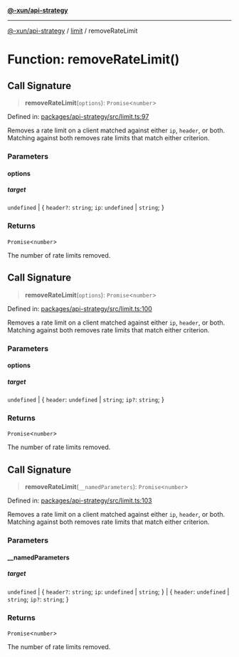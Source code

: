 [**@-xun/api-strategy**](../../README.md)

***

[@-xun/api-strategy](../../README.md) / [limit](../README.md) / removeRateLimit

# Function: removeRateLimit()

## Call Signature

> **removeRateLimit**(`options`): `Promise`\<`number`\>

Defined in: [packages/api-strategy/src/limit.ts:97](https://github.com/Xunnamius/api-utils/blob/4b9cf49c1b8ec6d8960c6a16e9e497be226b121a/packages/api-strategy/src/limit.ts#L97)

Removes a rate limit on a client matched against either `ip`, `header`, or
both. Matching against both removes rate limits that match either criterion.

### Parameters

#### options

##### target

`undefined` \| \{ `header?`: `string`; `ip`: `undefined` \| `string`; \}

### Returns

`Promise`\<`number`\>

The number of rate limits removed.

## Call Signature

> **removeRateLimit**(`options`): `Promise`\<`number`\>

Defined in: [packages/api-strategy/src/limit.ts:100](https://github.com/Xunnamius/api-utils/blob/4b9cf49c1b8ec6d8960c6a16e9e497be226b121a/packages/api-strategy/src/limit.ts#L100)

Removes a rate limit on a client matched against either `ip`, `header`, or
both. Matching against both removes rate limits that match either criterion.

### Parameters

#### options

##### target

`undefined` \| \{ `header`: `undefined` \| `string`; `ip?`: `string`; \}

### Returns

`Promise`\<`number`\>

The number of rate limits removed.

## Call Signature

> **removeRateLimit**(`__namedParameters`): `Promise`\<`number`\>

Defined in: [packages/api-strategy/src/limit.ts:103](https://github.com/Xunnamius/api-utils/blob/4b9cf49c1b8ec6d8960c6a16e9e497be226b121a/packages/api-strategy/src/limit.ts#L103)

Removes a rate limit on a client matched against either `ip`, `header`, or
both. Matching against both removes rate limits that match either criterion.

### Parameters

#### \_\_namedParameters

##### target

`undefined` \| \{ `header?`: `string`; `ip`: `undefined` \| `string`; \} \| \{ `header`: `undefined` \| `string`; `ip?`: `string`; \}

### Returns

`Promise`\<`number`\>

The number of rate limits removed.
